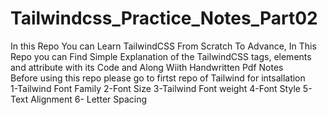 # Tailwindcss_Practice_Notes_Part02
In this Repo You can Learn TailwindCSS From Scratch To Advance, In This Repo you can Find Simple Explanation of the TailwindCSS tags, elements and attribute with its Code and Along Wiith Handwritten Pdf Notes
<br>
Before using this repo please go to firtst repo of Tailwind for intsallation<br>
1-Tailwind Font Family
2-Font Size
3-Tailwind Font  weight
4-Font Style
5-Text Alignment
6- Letter Spacing
